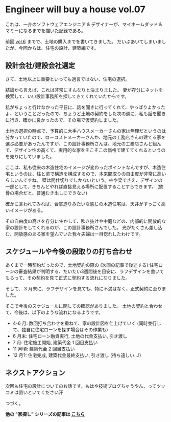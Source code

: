 # Engineer will buy a house vol.07

これは、一介のソフトウェアエンジニア & デザイナーが、マイホームダッド & マミーになるまでを描いた記録である。

前回 [vol.6](https://tearoom6.hateblo.jp/entry/2020/03/11/051042) までで、土地の購入までを書いてきました。
だいぶあいてしまいましたが、今回からは、住宅の設計、建築編です。


## 設計会社/建設会社選定

さて、土地以上に重要といっても過言ではない、住宅の選択。

結論から言えば、これは非常にすんなりと決まりました。
妻が存分にネットを検索して、いい設計事務所を探してきてくれていたからです。

私がちょっと行けなかった平日に、話を聞きに行ってくれて、やっぱりよかったよ、ということだったので、ちょうど土地の契約をした次の週に、私も話を聞きに行き、確かに良かったので、その場で仮契約しました。

土地の選択の時点で、予算的に大手ハウスメーカーさんの家は無理だというのは分かっていたので、ローコストメーカーさんか、地元の工務店さんの建てる家を選ぶ必要があったんですが、この設計事務所さんは、地元の工務店さんと組んで、デザイン性の高くて、実用的な家をそこそこの価格で建ててくれるというのを売りにしていました。

ここは、私も従来の木造住宅のイメージが変わったポイントなんですが、木造住宅というのは、柱と梁で構造を構成するので、本来間取りの自由度が非常に高いらしいんですね。
壁は間仕切りでしかないという。柱や梁でさえ、デザインの一部として、きちんとやれば直接見える場所に配置することすらできます。 (鉄骨の場合だと、普通むき出しにできない)

確かに言われてみれば、合掌造りみたいな感じの木造住宅は、天井がすっごく高いイメージがある。

その自由度の高さを存分に生かして、吹き抜けや中庭などの、内部的に開放的な家の設計をしてくれるのが、この設計事務所さんでした。
光がたくさん差し込む、開放感のある家を望んでいた我々夫婦は一目惚れしたわけです。


## スケジュールや今後の段取りの打ち合わせ

あくまで一時契約だったので、土地契約の際の (次回の記事で後述する) 住宅ローンの審査結果が判明する、だいたい3週間後を目安に、ラフデザインを書いてもらって、その契約を見て正式に契約する流れになりました。

そして、 3 月末に、ラフデザインを見ても、特に不満はなく、正式契約に至りました。

そこで今後のスケジュールに関しての確認がありました。
土地の契約と合わせて、今後は、以下のような流れになるようです。

- 4-6 月: 数回打ち合わせを重ねて、家の設計図を仕上げていく (同時並行して、独自に住宅ローンを探す場合はその作業も)
- 6 月末: 住宅ローン融資実行, 土地の代金支払い, 引き渡し
- 7 月: 住宅施工開始, 建築代金 1 回目支払い
- 11 月頃: 建築代金 2 回目支払い
- 12 月?: 住宅完成, 建築代金最終支払い, 引き渡し (待ち遠しい...!)


## ネクストアクション

次回も住宅の設計についてのお話です。もはや技術ブログちゃうやん、ってツッコミは置いといてください汗

つづく。

**他の "家探し" シリーズの記事は [こちら](https://tearoom6.hateblo.jp/archive/category/%E5%AE%B6%E6%8E%A2%E3%81%97)**
